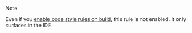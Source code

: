 > [!NOTE]
> Even if you [enable code style rules on build](../overview.md#enable-on-build), this rule is not enabled. It only surfaces in the IDE.
